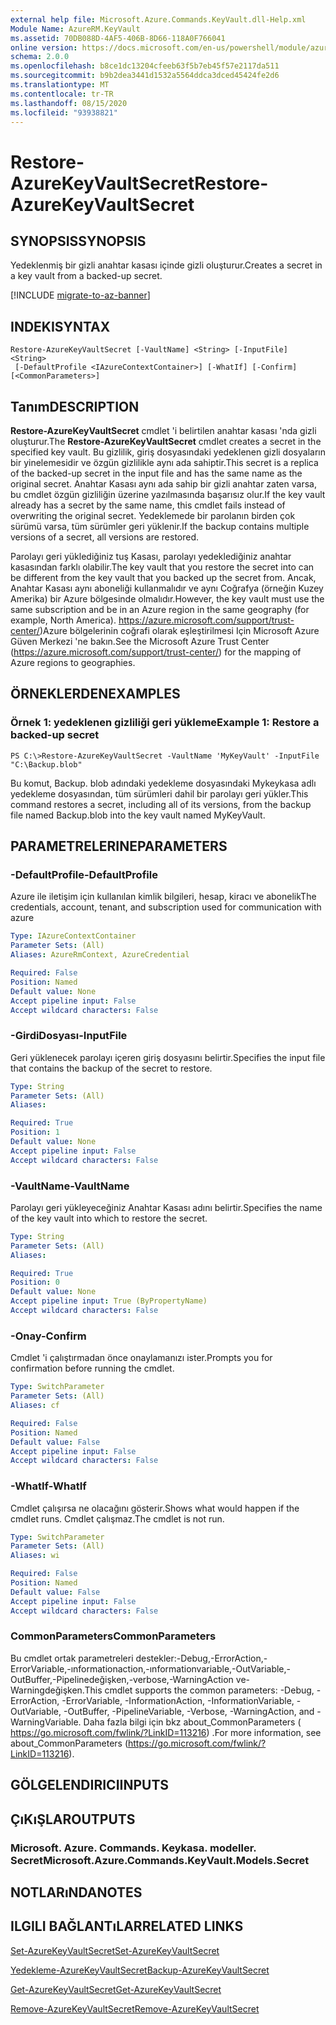 ```yaml
---
external help file: Microsoft.Azure.Commands.KeyVault.dll-Help.xml
Module Name: AzureRM.KeyVault
ms.assetid: 70DB088D-4AF5-406B-8D66-118A0F766041
online version: https://docs.microsoft.com/en-us/powershell/module/azurerm.keyvault/restore-azurekeyvaultsecret
schema: 2.0.0
ms.openlocfilehash: b8ce1dc13204cfeeb63f5b7eb45f57e2117da511
ms.sourcegitcommit: b9b2dea3441d1532a5564ddca3dced45424fe2d6
ms.translationtype: MT
ms.contentlocale: tr-TR
ms.lasthandoff: 08/15/2020
ms.locfileid: "93938821"
---
```

# <span data-ttu-id="dfd74-101">Restore-AzureKeyVaultSecret</span><span class="sxs-lookup"><span data-stu-id="dfd74-101">Restore-AzureKeyVaultSecret</span></span>

## <span data-ttu-id="dfd74-102">SYNOPSIS</span><span class="sxs-lookup"><span data-stu-id="dfd74-102">SYNOPSIS</span></span>
<span data-ttu-id="dfd74-103">Yedeklenmiş bir gizli anahtar kasası içinde gizli oluşturur.</span><span class="sxs-lookup"><span data-stu-id="dfd74-103">Creates a secret in a key vault from a backed-up secret.</span></span>

[!INCLUDE [migrate-to-az-banner](../../includes/migrate-to-az-banner.md)]

## <span data-ttu-id="dfd74-104">INDEKI</span><span class="sxs-lookup"><span data-stu-id="dfd74-104">SYNTAX</span></span>

```
Restore-AzureKeyVaultSecret [-VaultName] <String> [-InputFile] <String>
 [-DefaultProfile <IAzureContextContainer>] [-WhatIf] [-Confirm] [<CommonParameters>]
```

## <span data-ttu-id="dfd74-105">Tanım</span><span class="sxs-lookup"><span data-stu-id="dfd74-105">DESCRIPTION</span></span>
<span data-ttu-id="dfd74-106">**Restore-AzureKeyVaultSecret** cmdlet 'i belirtilen anahtar kasası 'nda gizli oluşturur.</span><span class="sxs-lookup"><span data-stu-id="dfd74-106">The **Restore-AzureKeyVaultSecret** cmdlet creates a secret in the specified key vault.</span></span>
<span data-ttu-id="dfd74-107">Bu gizlilik, giriş dosyasındaki yedeklenen gizli dosyaların bir yinelemesidir ve özgün gizlilikle aynı ada sahiptir.</span><span class="sxs-lookup"><span data-stu-id="dfd74-107">This secret is a replica of the backed-up secret in the input file and has the same name as the original secret.</span></span>
<span data-ttu-id="dfd74-108">Anahtar Kasası aynı ada sahip bir gizli anahtar zaten varsa, bu cmdlet özgün gizliliğin üzerine yazılmasında başarısız olur.</span><span class="sxs-lookup"><span data-stu-id="dfd74-108">If the key vault already has a secret by the same name, this cmdlet fails instead of overwriting the original secret.</span></span>
<span data-ttu-id="dfd74-109">Yedeklemede bir parolanın birden çok sürümü varsa, tüm sürümler geri yüklenir.</span><span class="sxs-lookup"><span data-stu-id="dfd74-109">If the backup contains multiple versions of a secret, all versions are restored.</span></span>

<span data-ttu-id="dfd74-110">Parolayı geri yüklediğiniz tuş Kasası, parolayı yedeklediğiniz anahtar kasasından farklı olabilir.</span><span class="sxs-lookup"><span data-stu-id="dfd74-110">The key vault that you restore the secret into can be different from the key vault that you backed up the secret from.</span></span>
<span data-ttu-id="dfd74-111">Ancak, Anahtar Kasası aynı aboneliği kullanmalıdır ve aynı Coğrafya (örneğin Kuzey Amerika) bir Azure bölgesinde olmalıdır.</span><span class="sxs-lookup"><span data-stu-id="dfd74-111">However, the key vault must use the same subscription and be in an Azure region in the same geography (for example, North America).</span></span>
<span data-ttu-id="dfd74-112"> https://azure.microsoft.com/support/trust-center/)Azure bölgelerinin coğrafi olarak eşleştirilmesi Için Microsoft Azure Güven Merkezi 'ne bakın.</span><span class="sxs-lookup"><span data-stu-id="dfd74-112">See the Microsoft Azure Trust Center (https://azure.microsoft.com/support/trust-center/) for the mapping of Azure regions to geographies.</span></span>

## <span data-ttu-id="dfd74-113">ÖRNEKLERDEN</span><span class="sxs-lookup"><span data-stu-id="dfd74-113">EXAMPLES</span></span>

### <span data-ttu-id="dfd74-114">Örnek 1: yedeklenen gizliliği geri yükleme</span><span class="sxs-lookup"><span data-stu-id="dfd74-114">Example 1: Restore a backed-up secret</span></span>
```
PS C:\>Restore-AzureKeyVaultSecret -VaultName 'MyKeyVault' -InputFile "C:\Backup.blob"
```

<span data-ttu-id="dfd74-115">Bu komut, Backup. blob adındaki yedekleme dosyasındaki Mykeykasa adlı yedekleme dosyasından, tüm sürümleri dahil bir parolayı geri yükler.</span><span class="sxs-lookup"><span data-stu-id="dfd74-115">This command restores a secret, including all of its versions, from the backup file named Backup.blob into the key vault named MyKeyVault.</span></span>

## <span data-ttu-id="dfd74-116">PARAMETRELERINE</span><span class="sxs-lookup"><span data-stu-id="dfd74-116">PARAMETERS</span></span>

### <span data-ttu-id="dfd74-117">-DefaultProfile</span><span class="sxs-lookup"><span data-stu-id="dfd74-117">-DefaultProfile</span></span>
<span data-ttu-id="dfd74-118">Azure ile iletişim için kullanılan kimlik bilgileri, hesap, kiracı ve abonelik</span><span class="sxs-lookup"><span data-stu-id="dfd74-118">The credentials, account, tenant, and subscription used for communication with azure</span></span>

```yaml
Type: IAzureContextContainer
Parameter Sets: (All)
Aliases: AzureRmContext, AzureCredential

Required: False
Position: Named
Default value: None
Accept pipeline input: False
Accept wildcard characters: False
```

### <span data-ttu-id="dfd74-119">-GirdiDosyası</span><span class="sxs-lookup"><span data-stu-id="dfd74-119">-InputFile</span></span>
<span data-ttu-id="dfd74-120">Geri yüklenecek parolayı içeren giriş dosyasını belirtir.</span><span class="sxs-lookup"><span data-stu-id="dfd74-120">Specifies the input file that contains the backup of the secret to restore.</span></span>

```yaml
Type: String
Parameter Sets: (All)
Aliases: 

Required: True
Position: 1
Default value: None
Accept pipeline input: False
Accept wildcard characters: False
```

### <span data-ttu-id="dfd74-121">-VaultName</span><span class="sxs-lookup"><span data-stu-id="dfd74-121">-VaultName</span></span>
<span data-ttu-id="dfd74-122">Parolayı geri yükleyeceğiniz Anahtar Kasası adını belirtir.</span><span class="sxs-lookup"><span data-stu-id="dfd74-122">Specifies the name of the key vault into which to restore the secret.</span></span>

```yaml
Type: String
Parameter Sets: (All)
Aliases: 

Required: True
Position: 0
Default value: None
Accept pipeline input: True (ByPropertyName)
Accept wildcard characters: False
```

### <span data-ttu-id="dfd74-123">-Onay</span><span class="sxs-lookup"><span data-stu-id="dfd74-123">-Confirm</span></span>
<span data-ttu-id="dfd74-124">Cmdlet 'i çalıştırmadan önce onaylamanızı ister.</span><span class="sxs-lookup"><span data-stu-id="dfd74-124">Prompts you for confirmation before running the cmdlet.</span></span>

```yaml
Type: SwitchParameter
Parameter Sets: (All)
Aliases: cf

Required: False
Position: Named
Default value: False
Accept pipeline input: False
Accept wildcard characters: False
```

### <span data-ttu-id="dfd74-125">-WhatIf</span><span class="sxs-lookup"><span data-stu-id="dfd74-125">-WhatIf</span></span>
<span data-ttu-id="dfd74-126">Cmdlet çalışırsa ne olacağını gösterir.</span><span class="sxs-lookup"><span data-stu-id="dfd74-126">Shows what would happen if the cmdlet runs.</span></span>
<span data-ttu-id="dfd74-127">Cmdlet çalışmaz.</span><span class="sxs-lookup"><span data-stu-id="dfd74-127">The cmdlet is not run.</span></span>

```yaml
Type: SwitchParameter
Parameter Sets: (All)
Aliases: wi

Required: False
Position: Named
Default value: False
Accept pipeline input: False
Accept wildcard characters: False
```

### <span data-ttu-id="dfd74-128">CommonParameters</span><span class="sxs-lookup"><span data-stu-id="dfd74-128">CommonParameters</span></span>
<span data-ttu-id="dfd74-129">Bu cmdlet ortak parametreleri destekler:-Debug,-ErrorAction,-ErrorVariable,-ınformationaction,-ınformationvariable,-OutVariable,-OutBuffer,-Pipelinedeğişken,-verbose,-WarningAction ve-Warningdeğişken.</span><span class="sxs-lookup"><span data-stu-id="dfd74-129">This cmdlet supports the common parameters: -Debug, -ErrorAction, -ErrorVariable, -InformationAction, -InformationVariable, -OutVariable, -OutBuffer, -PipelineVariable, -Verbose, -WarningAction, and -WarningVariable.</span></span> <span data-ttu-id="dfd74-130">Daha fazla bilgi için bkz about_CommonParameters ( https://go.microsoft.com/fwlink/?LinkID=113216) .</span><span class="sxs-lookup"><span data-stu-id="dfd74-130">For more information, see about_CommonParameters (https://go.microsoft.com/fwlink/?LinkID=113216).</span></span>

## <span data-ttu-id="dfd74-131">GÖLGELENDIRICI</span><span class="sxs-lookup"><span data-stu-id="dfd74-131">INPUTS</span></span>

## <span data-ttu-id="dfd74-132">ÇıKıŞLAR</span><span class="sxs-lookup"><span data-stu-id="dfd74-132">OUTPUTS</span></span>

### <span data-ttu-id="dfd74-133">Microsoft. Azure. Commands. Keykasa. modeller. Secret</span><span class="sxs-lookup"><span data-stu-id="dfd74-133">Microsoft.Azure.Commands.KeyVault.Models.Secret</span></span>

## <span data-ttu-id="dfd74-134">NOTLARıNDA</span><span class="sxs-lookup"><span data-stu-id="dfd74-134">NOTES</span></span>

## <span data-ttu-id="dfd74-135">ILGILI BAĞLANTıLAR</span><span class="sxs-lookup"><span data-stu-id="dfd74-135">RELATED LINKS</span></span>

[<span data-ttu-id="dfd74-136">Set-AzureKeyVaultSecret</span><span class="sxs-lookup"><span data-stu-id="dfd74-136">Set-AzureKeyVaultSecret</span></span>](./Set-AzureKeyVaultSecret.md)

[<span data-ttu-id="dfd74-137">Yedekleme-AzureKeyVaultSecret</span><span class="sxs-lookup"><span data-stu-id="dfd74-137">Backup-AzureKeyVaultSecret</span></span>](./Backup-AzureKeyVaultSecret.md)

[<span data-ttu-id="dfd74-138">Get-AzureKeyVaultSecret</span><span class="sxs-lookup"><span data-stu-id="dfd74-138">Get-AzureKeyVaultSecret</span></span>](./Get-AzureKeyVaultSecret.md)

[<span data-ttu-id="dfd74-139">Remove-AzureKeyVaultSecret</span><span class="sxs-lookup"><span data-stu-id="dfd74-139">Remove-AzureKeyVaultSecret</span></span>](./Remove-AzureKeyVaultSecret.md)


